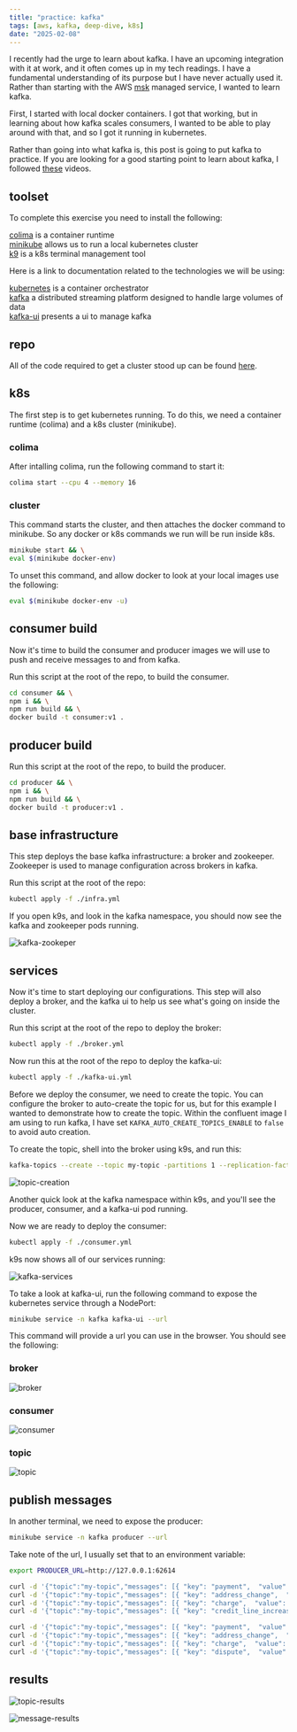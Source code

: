 ```yaml
---
title: "practice: kafka"
tags: [aws, kafka, deep-dive, k8s]
date: "2025-02-08"
---
```


I recently had the urge to learn about kafka. I have an upcoming integration with it at work, and it often comes up in my tech readings. I have a fundamental understanding of its purpose but I have never actually used it. Rather than starting with the AWS [msk](https://aws.amazon.com/msk) managed service, I wanted to learn kafka.

First, I started with local docker containers. I got that working, but in learning about how kafka scales consumers, I wanted to be able to play around with that, and so I got it running in kubernetes.

Rather than going into what kafka is, this post is going to put kafka to practice. If you are looking for a good starting point to learn about kafka, I followed [these](https://youtube.com/playlist?list=PLa7VYi0yPIH0KbnJQcMv5N9iW8HkZHztH&si=08gszJIeSM2UIbL3) videos.

## toolset
To complete this exercise you need to install the following:

[colima](https://github.com/abiosoft/colima) is a container runtime\
[minikube](https://minikube.sigs.k8s.io) allows us to run a local kubernetes cluster\
[k9](https://k9scli.io) is a k8s terminal management tool

Here is a link to documentation related to the technologies we will be using:

[kubernetes](https://kubernetes.io) is a container orchestrator\
[kafka](https://kafka.apache.org) a distributed streaming platform designed to handle large volumes of data\
[kafka-ui](https://github.com/provectus/kafka-ui) presents a ui to manage kafka

## repo
All of the code required to get a cluster stood up can be found [here](https://github.com/jamespgrant3/kafka-practice).

## k8s
The first step is to get kubernetes running. To do this, we need a container runtime (colima) and a k8s cluster (minikube).

### colima
After intalling colima, run the following command to start it:
```bash
colima start --cpu 4 --memory 16
```

### cluster
This command starts the cluster, and then attaches the docker command to minikube. So any docker or k8s commands we run will be run inside k8s.

```bash
minikube start && \
eval $(minikube docker-env)
```

To unset this command, and allow docker to look at your local images use the following:

```bash
eval $(minikube docker-env -u)
```

## consumer build
Now it's time to build the consumer and producer images we will use to push and receive messages to and from kafka.

Run this script at the root of the repo, to build the consumer.
```bash
cd consumer && \
npm i && \
npm run build && \
docker build -t consumer:v1 .
```

## producer build
Run this script at the root of the repo, to build the producer.
```bash
cd producer && \
npm i && \
npm run build && \
docker build -t producer:v1 .
```

## base infrastructure
This step deploys the base kafka infrastructure: a broker and zookeeper. Zookeeper is used to manage configuration across brokers in kafka.

Run this script at the root of the repo:

```bash
kubectl apply -f ./infra.yml
```
If you open k9s, and look in the kafka namespace, you should now see the kafka and zookeeper pods running.

![kafka-zookeper](/images/kafka/kafka-zookeeper.png)

## services
Now it's time to start deploying our configurations. This step will also deploy a broker, and the kafka ui to help us see what's going on inside the cluster.

Run this script at the root of the repo to deploy the broker:

```bash
kubectl apply -f ./broker.yml
```
Now run this at the root of the repo to deploy the kafka-ui:

```bash
kubectl apply -f ./kafka-ui.yml
```

Before we deploy the consumer, we need to create the topic. You can configure the broker to auto-create the topic for us, but for this example I wanted to demonstrate how to create the topic. Within the confluent image I am using to run kafka, I have set `KAFKA_AUTO_CREATE_TOPICS_ENABLE` to `false` to avoid auto creation.

To create the topic, shell into the broker using k9s, and run this:

```bash
kafka-topics --create --topic my-topic -partitions 1 --replication-factor 1 --bootstrap-server kafka-broker:9092
```

![topic-creation](/images/kafka/topic-creation.png)

Another quick look at the kafka namespace within k9s, and you'll see the producer, consumer, and a kafka-ui pod running.

Now we are ready to deploy the consumer:

```bash
kubectl apply -f ./consumer.yml
```

k9s now shows all of our services running:

![kafka-services](/images/kafka/kafka-services.png)

To take a look at kafka-ui, run the following command to expose the kubernetes service through a NodePort:

```bash
minikube service -n kafka kafka-ui --url
```
This command will provide a url you can use in the browser. You should see the following:

### broker
![broker](/images/kafka/broker.png)

### consumer
![consumer](/images/kafka/consumer.png)

### topic
![topic](/images/kafka/topic.png)

## publish messages
In another terminal, we need to expose the producer:
```bash
minikube service -n kafka producer --url
```

Take note of the url, I usually set that to an environment variable:
```bash
export PRODUCER_URL=http://127.0.0.1:62614

curl -d '{"topic":"my-topic","messages": [{ "key": "payment",  "value": "a payment of $500 was made" }]}' -H "Content-Type: application/json" -X POST $PRODUCER_URL
curl -d '{"topic":"my-topic","messages": [{ "key": "address_change",  "value": "the address was changed to 123 Main St." }]}' -H "Content-Type: application/json" -X POST $PRODUCER_URL
curl -d '{"topic":"my-topic","messages": [{ "key": "charge",  "value": "a purchase was made for $35" }]}' -H "Content-Type: application/json" -X POST $PRODUCER_URL
curl -d '{"topic":"my-topic","messages": [{ "key": "credit_line_increase",  "value": "credit line increased to $5000" }]}' -H "Content-Type: application/json" -X POST $PRODUCER_URL

curl -d '{"topic":"my-topic","messages": [{ "key": "payment",  "value": "a payment of $35 was made" }]}' -H "Content-Type: application/json" -X POST $PRODUCER_URL
curl -d '{"topic":"my-topic","messages": [{ "key": "address_change",  "value": "the address was changed to 456 Some Other St." }]}' -H "Content-Type: application/json" -X POST $PRODUCER_URL
curl -d '{"topic":"my-topic","messages": [{ "key": "charge",  "value": "a purchase was made for $550" }]}' -H "Content-Type: application/json" -X POST $PRODUCER_URL
curl -d '{"topic":"my-topic","messages": [{ "key": "dispute",  "value": "a transaction was disputed for $4500" }]}' -H "Content-Type: application/json" -X POST $PRODUCER_URL
```

## results


![topic-results](/images/kafka/topic-results.png)

![message-results](/images/kafka/message-results.png)
